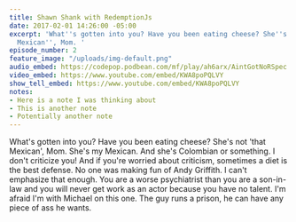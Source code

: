```yaml
---
title: Shawn Shank with RedemptionJs
date: 2017-02-01 14:26:00 -05:00
excerpt: 'What''s gotten into you? Have you been eating cheese? She''s not ''that
  Mexican'', Mom. '
episode_number: 2
feature_image: "/uploads/img-default.png"
audio_embed: https://codepop.podbean.com/mf/play/ah6arx/AintGotNoRSpec.mp3
video_embed: https://www.youtube.com/embed/KWA8poPQLVY
show_tell_embed: https://www.youtube.com/embed/KWA8poPQLVY
notes:
- Here is a note I was thinking about
- This is another note
- Potentially another note
---
```


What's gotten into you? Have you been eating cheese? She's not 'that Mexican', Mom. She's my Mexican. And she's Colombian or something. I don't criticize you! And if you're worried about criticism, sometimes a diet is the best defense. No one was making fun of Andy Griffith. I can't emphasize that enough. You are a worse psychiatrist than you are a son-in-law and you will never get work as an actor because you have no talent. I'm afraid I'm with Michael on this one. The guy runs a prison, he can have any piece of ass he wants.
